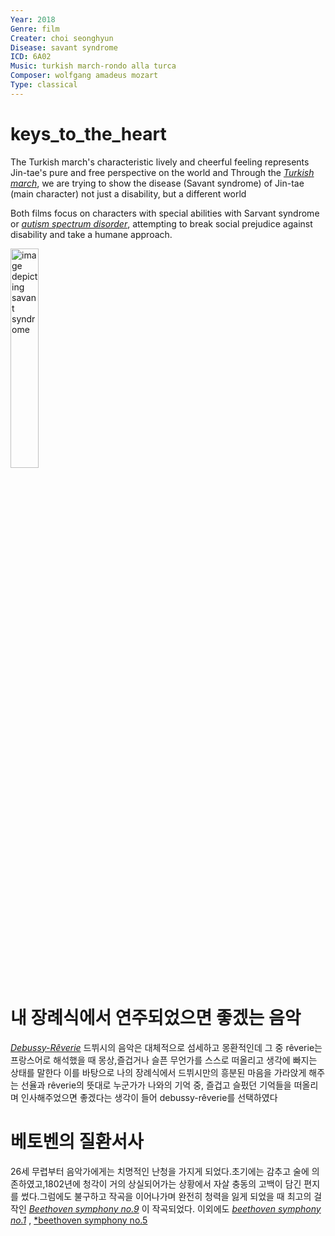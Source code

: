 ```yaml
---
Year: 2018
Genre: film
Creater: choi seonghyun
Disease: savant syndrome 
ICD: 6A02
Music: turkish march-rondo alla turca
Composer: wolfgang amadeus mozart
Type: classical
---
```


# keys_to_the_heart

The Turkish march's characteristic lively and cheerful feeling represents Jin-tae's pure and free perspective on the world and Through the [*Turkish march*](https://youtu.be/HMjQygwPI1c?si=bVuEghC8X-LSoMZr), we are trying to show the disease (Savant syndrome) of Jin-tae (main character) not just a disability, but a different world

Both films focus on characters with special abilities with Sarvant syndrome or [*autism spectrum disorder*](ahn_ire.md), attempting to break social prejudice against disability and take a humane approach.

<img src="./lee_jehwan_img.png.WEBP" alt="image depicting savant syndrome" style="width:30%;" />

# 내 장례식에서 연주되었으면 좋겠는 음악
[*Debussy-Rêverie*](https://youtu.be/QRjllL-MP0U?si=1cl64QulNgNcJmKn)
드뷔시의 음악은 대체적으로 섬세하고 몽환적인데 그 중 rêverie는 프랑스어로 해석했을 때 몽상,즐겁거나 슬픈 무언가를 스스로 떠올리고 생각에 빠지는 상태를 말한다 이를 바탕으로 나의 장례식에서 드뷔시만의 흥분된 마음을 가라앉게 해주는 선율과 rêverie의 뜻대로 누군가가 나와의 기억 중, 즐겁고 슬펐던 기억들을 떠올리며 인사해주었으면 좋겠다는 생각이 들어 debussy-rêverie를 선택하였다

# 베토벤의 질환서사
26세 무렵부터 음악가에게는 치명적인 난청을 가지게 되었다.초기에는 감추고 술에 의존하였고,1802년에 청각이 거의 상실되어가는 상황에서 자살 충동의 고백이 담긴 편지를 썼다.그럼에도 불구하고 작곡을 이어나가며 완전히 청력을 잃게 되었을 때 최고의 걸작인 [*Beethoven symphony no.9*](https://youtu.be/HljSXSm6v9M?si=R3qtCtHiDzjGZPT7) 이 작곡되었다.
이외에도 [*beethoven symphony no.1*](https://youtu.be/JAGip4nOsOg?si=WbhnuvKIpBDl9Tq8) , [*beethoven symphony no.5](https://youtu.be/fuPrcnpIRx8?si=7sW0E2GEJf-7TS15)
